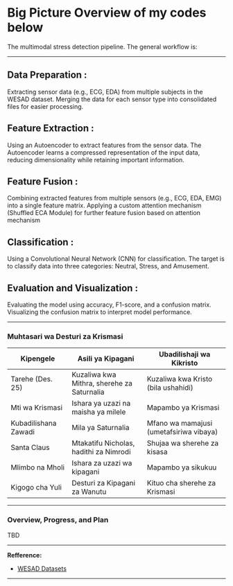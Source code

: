 
# Big Picture Overview of my codes below

The multimodal stress detection pipeline. The general workflow is:

---

## Data Preparation :

Extracting sensor data (e.g., ECG, EDA) from multiple subjects in the WESAD dataset.
Merging the data for each sensor type into consolidated files for easier processing.

## Feature Extraction :

Using an Autoencoder to extract features from the sensor data.
The Autoencoder learns a compressed representation of the input data, reducing dimensionality while retaining important information.

## Feature Fusion :

Combining extracted features from multiple sensors (e.g., ECG, EDA, EMG) into a single feature matrix.
Applying a custom attention mechanism (Shuffled ECA Module) for further feature fusion based on attention mechanism

## Classification :

Using a Convolutional Neural Network (CNN) for classification.
The target is to classify data into three categories: Neutral, Stress, and Amusement.

## Evaluation and Visualization :

Evaluating the model using accuracy, F1-score, and a confusion matrix.
Visualizing the confusion matrix to interpret model performance.

---

### Muhtasari wa Desturi za Krismasi

| Kipengele              | Asili ya Kipagani                          | Ubadilishaji wa Kikristo                  |
|-----------------------|--------------------------------------------|------------------------------------------|
| Tarehe (Des. 25)      | Kuzaliwa kwa Mithra, sherehe za Saturnalia  | Kuzaliwa kwa Kristo (bila ushahidi)       |
| Mti wa Krismasi       | Ishara ya uzazi na maisha ya milele         | Mapambo ya Krismasi                      |
| Kubadilishana Zawadi  | Mila ya Saturnalia                          | Mfano wa mamajusi (umetafsiriwa vibaya)  |
| Santa Claus           | Mtakatifu Nicholas, hadithi za Nimrodi      | Shujaa wa sherehe za kisasa              |
| Mlimbo na Mholi       | Ishara za uzazi wa kipagani                 | Mapambo ya sikukuu                       |
| Kigogo cha Yuli       | Desturi za Kipagani za Wanutu              | Kituo cha sherehe za Krismasi            |

---

### Overview, Progress, and Plan

TBD

---

**Refference:**
- [WESAD Datasets](https://rcg.org/sw/vitabu/ttooc-sw.html)
  
---
